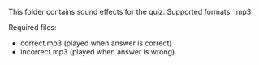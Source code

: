 This folder contains sound effects for the quiz.
Supported formats: .mp3

Required files:
- correct.mp3 (played when answer is correct)
- incorrect.mp3 (played when answer is wrong)